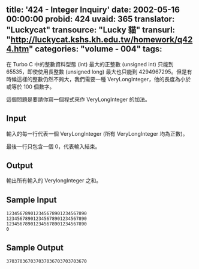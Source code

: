 title: '424 - Integer Inquiry'
date: 2002-05-16 00:00:00
probid: 424
uvaid: 365
translator: "Luckycat"
transource: "Lucky 貓"
transurl: "http://luckycat.kshs.kh.edu.tw/homework/q424.htm"
categories: "volume - 004"
tags:
---

在 Turbo C 中的整數資料型態 (int) 最大的正整數 (unsigned int) 只能到 65535，即使使用長整數 (unsigned long) 最大也只能到 4294967295。但是有時候這樣的整數仍然不夠大，我們需要一種 VeryLongInteger，他的長度為小於或等於 100 個數字。

這個問題是要請你寫一個程式來作 VeryLongInteger 的加法。

## Input ##

輸入的每一行代表一個 VeryLongInteger (所有 VeryLongInteger 均為正數)。

最後一行只包含一個 0，代表輸入結束。

## Output ##

輸出所有輸入的 VerylongInteger 之和。

## Sample Input ##

	123456789012345678901234567890
	123456789012345678901234567890
	123456789012345678901234567890
	0

## Sample Output ##

	370370367037037036703703703670